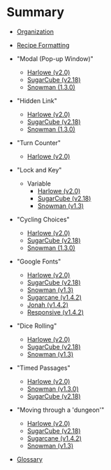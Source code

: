 # Summary

* [Organization](organization.md)

* [Recipe Formatting](formatting.md)

* "Modal (Pop-up Window)"
	* [Harlowe (v2.0)](modal/harlowe/harlowe_modal.md)
	* [SugarCube (v2.18)](modal/sugarcube/sugarcube_modal.md)
	* [Snowman (1.3.0)](modal/snowman/snowman_modal.md)

* "Hidden Link"
	* [Harlowe (v2.0)](hiddenlink/harlowe/harlowe_hiddenlink.md)
	* [SugarCube (v2.18)](hiddenlink/sugarcube/sugarcube_hiddenlink.md)
	* [Snowman (1.3.0)](hiddenlink/snowman/snowman_hiddenlink.md)

* "Turn Counter"
	* [Harlowe (v2.0)](turncounter/harlowe/harlowe_turncounter.md)

* "Lock and Key"
	* Variable
		* [Harlowe (v2.0)](lockandkey_variable/harlowe/harlowe_lockandkey_variable.md)
		* [SugarCube (v2.18)](lockandkey_variable/sugarcube/sugarcube_lockandkey_variable.md)
		* [Snowman (v1.3)](lockandkey_variable/snowman/snowman_lockandkey_variable.md)

* "Cycling Choices"
	* [Harlowe (v2.0)](cycling/harlowe/harlowe_cycling.md)
	* [SugarCube (v2.18)](cycling/sugarcube/sugarcube_cycling.md)
	* [Snowman (1.3.0)](cycling/snowman/snowman_cycling.md)

* "Google Fonts"
	* [Harlowe (v2.0)](googlefonts/harlowe/harlowe_googlefonts.md)
	* [SugarCube (v2.18)](googlefonts/sugarcube/sugarcube_googlefonts.md)
	* [Snowman (v1.3)](googlefonts/snowman/snowman_googlefonts.md)
	* [Sugarcane (v1.4.2)](googlefonts/sugarcane/sugarcane_googlefonts.md)
	* [Jonah (v1.4.2)](googlefonts/jonah/jonah_googlefonts.md)
	* [Responsive (v1.4.2)](googlefonts/responsive/responsive_googlefonts.md)

* "Dice Rolling"
	* [Harlowe (v2.0)](dicerolling/harlowe/harlowe_dicerolling.md)
	* [SugarCube (v2.18)](dicerolling/sugarcube/sugarcube_dicerolling.md)
	* [Snowman (v1.3)](dicerolling/snowman/snowman_dicerolling.md)

* "Timed Passages"
	* [Harlowe (v2.0)](timedpassages/harlowe/harlowe_timedpassages.md)
	* [Snowman (v1.3.0)](timedpassages/snowman/snowman_timedpassages.md)
	* [SugarCube (v2.18)](timedpassages/sugarcube/sugarcube_timedpassages.md)

* "Moving through a 'dungeon'"
	* [Harlowe (v2.0)](dungeonmoving/harlowe/harlowe_dungeonmoving.md)
	* [SugarCube (v2.18)](dungeonmoving/sugarcube/sugarcube_dungeonmoving.md)
	* [Sugarcane (v1.4.2)](dungeonmoving/sugarcane/sugarcane_dungeonmoving.md)
	* [Snowman (v1.3)](dungeonmoving/snowman/snowman_dungeonmoving.md)

* [Glossary](glossary.md)
